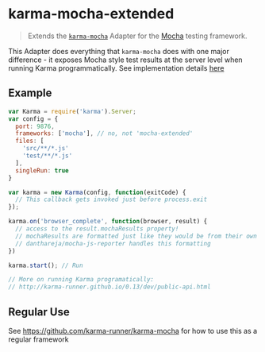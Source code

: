 # karma-mocha-extended
> Extends the [`karma-mocha`](https://github.com/karma-runner/karma-mocha) Adapter for the [Mocha](http://mochajs.org/) testing framework.

This Adapter does everything that `karma-mocha` does with one major difference - it exposes Mocha style test results at the server level when running Karma programmatically. See implementation details [here](https://github.com/danthareja/karma-mocha/blob/master/src/adapter.js#L54)

## Example 
```js
var Karma = require('karma').Server;
var config = {
  port: 9876,
  frameworks: ['mocha'], // no, not 'mocha-extended'
  files: [
    'src/**/*.js'
    'test/**/*.js'
  ],
  singleRun: true
}

var karma = new Karma(config, function(exitCode) {
  // This callback gets invoked just before process.exit
});

karma.on('browser_complete', function(browser, result) {
  // access to the result.mochaResults property!
  // mochaResults are formatted just like they would be from their own reporter
  // danthareja/mocha-js-reporter handles this formatting
})

karma.start(); // Run

// More on running Karma programatically:
// http://karma-runner.github.io/0.13/dev/public-api.html
```
## Regular Use
See https://github.com/karma-runner/karma-mocha for how to use this as a regular framework